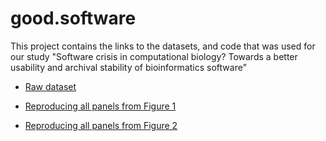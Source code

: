 # good.software

This project contains the links to the datasets, and code that was used for our study "Software crisis in computational biology?  Towards a better usability and archival stability of bioinformatics software"

* [Raw dataset](./)

* [Reproducing all panels from Figure 1](http://nbviewer.jupyter.org/github/smangul1/good.software/blob/master/analysis/Figures%20using%20links.ipynb)

* [Reproducing all panels from Figure 2](http://nbviewer.jupyter.org/github/smangul1/good.software/blob/master/analysis/Figures%20using%20links.ipynb)
